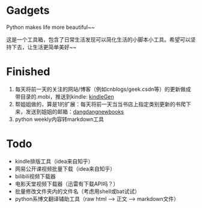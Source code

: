 Gadgets
=======
Python makes life more beautiful~~

这是一个工具箱，包含了日常生活发现可以简化生活的小脚本小工具。希望可以坚持下去，让生活更简单美好~~

Finished
=======
1. 每天将前一天的关注的网站/博客（例如cnblogs/geek.csdn等）的更新做成带目录的.mobi，推送到kindle: [kindleGen](/kindleGen)
2. 帮姐姐做的，算是1的扩展：每天将前一天当当书店上指定类别更新的书爬下来，发送到姐姐的邮箱：[dangdangnewbooks](/dangdangnewbooks)
3. python weekly内容转markdown工具

Todo
=======
- kindle排版工具（idea来自知乎）
- 网易公开课视频批量下载（idea来自知乎）
- bilibili视频下载器
- 电影天堂视频下载器（迅雷有下载API吗？）
- 批量修改文件夹内的文件名（考虑用shell或bat试试）
- python系博文翻译辅助工具（raw html ——> 正文 ——> markdown文件）

